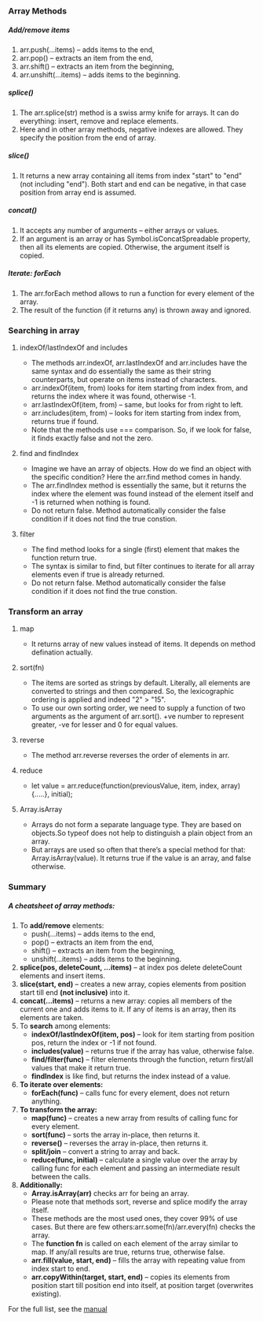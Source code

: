 ### Array Methods

##### Add/remove items

1. arr.push(...items) – adds items to the end,
2. arr.pop() – extracts an item from the end,
3. arr.shift() – extracts an item from the beginning,
4. arr.unshift(...items) – adds items to the beginning.

##### splice()

1. The arr.splice(str) method is a swiss army knife for arrays. It can do everything: insert, remove and replace elements.
2. Here and in other array methods, negative indexes are allowed. They specify the position from the end of array.

##### slice()

1. It returns a new array containing all items from index "start" to "end" (not including "end"). Both start and end can be negative, in that case position from array end is assumed.

##### concat()

1. It accepts any number of arguments – either arrays or values.
2. If an argument is an array or has Symbol.isConcatSpreadable property, then all its elements are copied. Otherwise, the argument itself is copied.

##### Iterate: forEach

1. The arr.forEach method allows to run a function for every element of the array.
2. The result of the function (if it returns any) is thrown away and ignored.

### Searching in array


1. indexOf/lastIndexOf and includes
    * The methods arr.indexOf, arr.lastIndexOf and arr.includes have the same syntax and do essentially the same as their string counterparts, but operate on items instead of characters.
    * arr.indexOf(item, from) looks for item starting from index from, and returns the index where it was found, otherwise -1.
    * arr.lastIndexOf(item, from) – same, but looks for from right to left.
    * arr.includes(item, from) – looks for item starting from index from, returns true if found.
    * Note that the methods use === comparison. So, if we look for false, it finds exactly false and not the zero.

2. find and findIndex
    * Imagine we have an array of objects. How do we find an object with the specific condition? Here the arr.find method comes in handy.
    * The arr.findIndex method is essentially the same, but it returns the index where the element was found instead of the element itself and -1 is returned when nothing is found.
    * Do not return false. Method automatically consider the false condition if it does not find the true constion.
    
3. filter
    * The find method looks for a single (first) element that makes the function return true.
    * The syntax is similar to find, but filter continues to iterate for all array elements even if true is already returned.
    * Do not return false. Method automatically consider the false condition if it does not find the true constion.

### Transform an array

1. map
    * It returns array of new values instead of items. It depends on method defination actually.

2. sort(fn)
    * The items are sorted as strings by default. Literally, all elements are converted to strings and then compared. So, the lexicographic ordering is applied and indeed "2" > "15".
    * To use our own sorting order, we need to supply a function of two arguments as the argument of arr.sort(). +ve number to represent greater, -ve for lesser and 0 for equal values.
    
3. reverse
    * The method arr.reverse reverses the order of elements in arr.

4. reduce
    * let value = arr.reduce(function(previousValue, item, index, array) {.....}, initial);

5. Array.isArray
    * Arrays do not form a separate language type. They are based on objects.So typeof does not help to distinguish a plain object from an array.
    * But arrays are used so often that there’s a special method for that: Array.isArray(value). It returns true if the value is an array, and false otherwise.

### Summary

##### A cheatsheet of array methods:

1. To **add/remove** elements:
    * push(...items) – adds items to the end,
    * pop() – extracts an item from the end,
    * shift() – extracts an item from the beginning,
    * unshift(...items) – adds items to the beginning.
2. **splice(pos, deleteCount, ...items)** – at index pos delete deleteCount elements and insert items.
3. **slice(start, end)** – creates a new array, copies elements from position start till end **(not inclusive)** into it.
4. **concat(...items)** – returns a new array: copies all members of the current one and adds items to it. If any of items is an array, then its elements are taken.
5. To **search** among elements:
    * **indexOf/lastIndexOf(item, pos)** – look for item starting from position pos, return the index or -1 if not found.
    * **includes(value)** – returns true if the array has value, otherwise false.
    * **find/filter(func)** – filter elements through the function, return first/all values that make it return true.
    * **findIndex** is like find, but returns the index instead of a value.
6. **To iterate over elements:**
    * **forEach(func)** – calls func for every element, does not return anything.
7. **To transform the array:**
    * **map(func)** – creates a new array from results of calling func for every element.
    * **sort(func)** – sorts the array in-place, then returns it.
    * **reverse()** – reverses the array in-place, then returns it.
    * **split/join** – convert a string to array and back.
    * **reduce(func, initial)** – calculate a single value over the array by calling func for each element and passing an intermediate result between the calls.
8. **Additionally:**
    * **Array.isArray(arr)** checks arr for being an array.
    * Please note that methods sort, reverse and splice modify the array itself.
    * These methods are the most used ones, they cover 99% of use cases. But there are few others:arr.some(fn)/arr.every(fn) checks the array.
    * The **function fn** is called on each element of the array similar to map. If any/all results are true, returns true, otherwise false.
    * **arr.fill(value, start, end)** – fills the array with repeating value from index start to end.
    * **arr.copyWithin(target, start, end)** – copies its elements from position start till position end into itself, at position target (overwrites existing).

For the full list, see the [manual](https://developer.mozilla.org/en-US/docs/Web/JavaScript/Reference/Global_Objects/Array)

